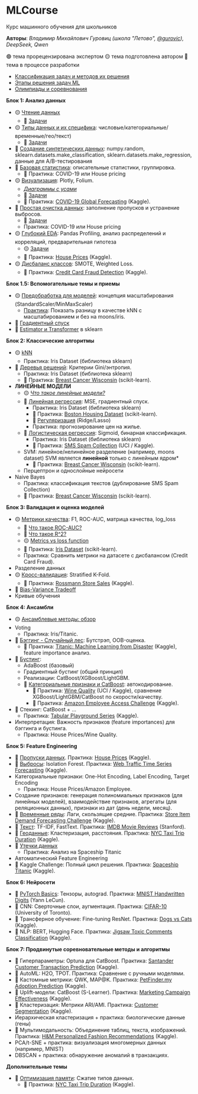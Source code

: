 # MLCourse  
Курс машинного обучения для школьников

**Авторы**: *Владимир Михайлович Гуровиц (школа "Летово", [@gurovic](https://t.me/gurovic)), DeepSeek, Qwen*

🟢 тема прорецензирована экспертом
🟡 тема подготовлена автором
🔴 тема в процессе разработки

* [Классификация задач и методов их решения](problems.md)
* [Этапы решения задач ML](methods.md)
* [Олимпиады и соревнования](olympiads.md)

**Блок 1: Анализ данных**  
* 🟡 [Чтение данных](010_read.ipynb)
  * 🔴 [Задачи](010_read_tasks.md)
* 🟡 [Типы данных и их специфика](012_types.ipynb): числовые/категориальные/временные/гео/текст)
  * 🔴 [Задачи](012_types_tasks.md)
* 🔴 [Создание синтетических данных](013_create_data.ipynb): numpy.random, sklearn.datasets.make_classification, sklearn.datasets.make_regression, данные для A/B-тестирования
* 🔴 [Базовая статистика](016_base_stat.ipynb): описательные статистики, группировка.
  * 🔴 Практика: COVID-19 или House pricing
* 🟡 [Визуализация](015_visualization.ipynb): Plotly, Folium.
  * [*Диаграммы с усами*](015_10_boxplot_whiskers.md) 
  * 🔴 [Задачи](015_visualization_tasks.md)
  * 🔴 Практика: [COVID-19 Global Forecasting](https://www.kaggle.com/imdevskp/corona-virus-report) (Kaggle).  
* 🔴 [Простая очистка данных](017_clean_data.ipynb): заполнение пропусков и устранение выбросов.
  * 🔴 [Задачи](017_clean_data_tasks.md)
  * Практика: COVID-19 или House pricing
* 🟡 [Глубокий EDA](019_EDA.ipynb): Pandas Profiling, анализ распределений и корреляций, предварительная гипотеза
  * 🟡 [Задачи](019_EDA_tasks.md)
  * 🔴 Практика: [House Prices](https://www.kaggle.com/c/house-prices-advanced-regression-datasets) (Kaggle).  
* 🟡 [Дисбаланс классов](030_disbalance.ipynb): SMOTE, Weighted Loss.
  * 🔴 Практика: [Credit Card Fraud Detection](https://www.kaggle.com/mlg-ulb/creditcardfraud) (Kaggle).  

**Блок 1.5: Вспомогательные темы и приемы**
* 🟡 [Предобработка для моделей](107_scaling.ipynb): концепция масштабирования (StandardScaler/MinMaxScaler)
  * [Практика](107_scaling_practice.md): Показать разницу в качестве kNN с масштабированием и без на moons/iris.
* 🔴 [Градиентный спуск](080_gradient_descent.md)
* 🔴 [Estimator и Transformer](090_estimator_transformer.md) в sklearn

**Блок 2: Классические алгоритмы**  
* 🟡 [kNN](103_knn.ipynb)
  * Практика: Iris Dataset (библиотека sklearn)
* 🔴 [Деревья решений](150_decision_tree.ipynb): Критерии Gini/энтропия.
  * Практика: Iris Dataset (библиотека sklearn)
  * 🔴 Практика: [Breast Cancer Wisconsin](https://scikit-learn.org/stable/modules/generated/sklearn.datasets.load_breast_cancer.html) (scikit-learn).  
* **ЛИНЕЙНЫЕ МОДЕЛИ**
  * 🟡 [*Что такое линейные модели?*](108_linear.md) 
  * 🔴 [Линейная регрессия](110_linreg.md): MSE, градиентный спуск.
    * Практика: Iris Dataset (библиотека sklearn)
    * 🔴 Практика: [Boston Housing Dataset](https://scikit-learn.org/stable/modules/generated/sklearn.datasets.load_boston.html) (scikit-learn).
    * 🔴 [Регуляризация](116_regularization.ipynb) (Ridge/Lasso)
    * Практика: прогнозирование цен на жилье.  
  * 🔴 [Логистическая регрессия](120_logreg.md): Sigmoid, бинарная классификация.
    * Практика: Iris Dataset (библиотека sklearn)
    * 🔴 Практика: [SMS Spam Collection](https://www.kaggle.com/uciml/sms-spam-collection-dataset) (UCI / Kaggle).
  * SVM: линейное/нелинейное разделение (например, moons dataset)
    SVM является **линейной** только с линейным ядром*
    * 🔴 Практика: [Breast Cancer Wisconsin](https://scikit-learn.org/stable/modules/generated/sklearn.datasets.load_breast_cancer.html) (scikit-learn).
  * Перцептрон и однослойные нейросети
* Naive Bayes
  * Практика: классификация текстов (дублирование SMS Spam Collection)
  * 🔴 Практика: [Breast Cancer Wisconsin](https://scikit-learn.org/stable/modules/generated/sklearn.datasets.load_breast_cancer.html) (scikit-learn).  

**Блок 3: Валидация и оценка моделей** 
* 🟡 [Метрики качества](130_metrics.ipynb): F1, ROC-AUC, матрица качества, log_loss
  * 🔴 [Что такое ROC-AUC?](135_roc_auc.md)
  * 🔴 [Что такое R^2?](137_r_2.md)
  * 🟡 [Metrics vs loss function](130_1_metrics_vs_loss_function.md)
  * 🔴 Практика: [Iris Dataset](https://scikit-learn.org/stable/modules/generated/sklearn.datasets.load_iris.html) (scikit-learn).  
  * Практика: Сравнить метрики на датасете с дисбалансом (Credit Card Fraud).
* Разделение данных
* 🟡 [Кросс-валидация](140_kfold.ipynb): Stratified K-Fold.
  * 🔴 Практика: [Rossmann Store Sales](https://www.kaggle.com/c/rossmann-store-sales) (Kaggle).
* 🔴 [Bias-Variance Tradeoff](140_10_bias_variance.md)
* Кривые обучения
  
**Блок 4: Ансамбли** 
* 🟡 [Ансамблевые методы: обзор](145_ensemble.ipynb)
* Voting
  * Практика: Iris/Titanic.
* 🔴 [Бэггинг - Случайный лес](160_random_forest.md): Бутстрэп, OOB-оценка.
  * 🔴 Практика: [Titanic: Machine Learning from Disaster](https://www.kaggle.com/c/titanic) (Kaggle), feature importance анализ.  
* 🔴 [Бустинг](170_boosting.md):
  * AdaBoost (базовый)
  * Градиентный бустинг (общий принцип)
  * Реализации: CatBoost/XGBoost/LightGBM.
  * 🔴 [Категориальные признаки и CatBoost](180_cat_features.md): автокодирование.
    * 🔴 Практика: [Wine Quality](https://www.kaggle.com/uciml/red-wine-quality-cortez-et-al-2009) (UCI / Kaggle), сравнение XGBoost/LightGBM/CatBoost по скорости/качеству.  
    * 🔴 Практика: [Amazon Employee Access Challenge](https://www.kaggle.com/c/amazon-employee-access-challenge) (Kaggle).  
* 🔴 Стекинг: CatBoost + ...
  * Практика: [Tabular Playground Series](https://www.kaggle.com/c/tabular-playground-series) (Kaggle).  
* Интерпретация: Важность признаков (feature importances) для бэггинга и бустинга.
  * Практика: House Prices/Wine Quality.
 
**Блок 5: Feature Engineering**  
- 🔴 [Пропуски данных](310_drops.md). Практика: [House Prices](https://www.kaggle.com/c/house-prices-advanced-regression-datasets) (Kaggle).  
- 🔴 [Выбросы](320_outliers.md): Isolation Forest. Практика: [Web Traffic Time Series Forecasting](https://www.kaggle.com/c/web-traffic-time-series-forecasting) (Kaggle).  
- Категориальные признаки: One-Hot Encoding, Label Encoding, Target Encoding
  -  Практика: House Prices/Amazon Employee. 
- Создание признаков: генерация полиномиальных признаков (для линейных моделей), взаимодействие признаков, агрегаты (для реляционных данных), признаки из дат (день недели, месяц).
-   🔴 [Временные ряды](330_time_series.md): Лаги, скользящие средние. Практика: [Store Item Demand Forecasting Challenge](https://www.kaggle.com/c/demand-forecasting-kernels-only) (Kaggle).  
- 🔴 [Текст](340_text_feature_engineering.md): TF-IDF, FastText. Практика: [IMDB Movie Reviews](https://ai.stanford.edu/~amaas/data/sentiment/) (Stanford).  
- 🔴 [Геоданные](350_geo_features.md): Кластеризация, расстояния. Практика: [NYC Taxi Trip Duration](https://www.kaggle.com/c/nyc-taxi-trip-duration) (Kaggle).
- 🔴 [Утечки данных](360_leak.md)
  - Практика: Анализ на Spaceship Titaniс
- Автоматический Feature Engineering 
- 🔴 Kaggle Challenge: Полный цикл решения. Практика: [Spaceship Titanic](https://www.kaggle.com/c/spaceship-titanic) (Kaggle).  

**Блок 6: Нейросети**  
- 🔴 [PyTorch Basics](410_pytorch.md): Тензоры, autograd. Практика: [MNIST Handwritten Digits](http://yann.lecun.com/exdb/mnist/) (Yann LeCun).  
- 🔴 CNN: Сверточные слои, аугментация. Практика: [CIFAR-10](https://www.cs.toronto.edu/~kriz/cifar.html) (University of Toronto).  
- 🔴 Трансферное обучение: Fine-tuning ResNet. Практика: [Dogs vs Cats](https://www.kaggle.com/c/dogs-vs-cats-redux-kernels-edition) (Kaggle).  
- 🔴 NLP: BERT, Hugging Face. Практика: [Jigsaw Toxic Comments Classification](https://www.kaggle.com/c/jigsaw-toxic-comment-classification-challenge) (Kaggle).  

**Блок 7: Продвинутые соревновательные методы и алгоритмы**  
- 🔴 Гиперпараметры: Optuna для CatBoost. Практика: [Santander Customer Transaction Prediction](https://www.kaggle.com/c/santander-customer-transaction-prediction) (Kaggle).  
- 🔴 AutoML: H2O, TPOT. Практика: Сравнение с ручными моделями.  
- 🔴 Кастомные метрики: QWK, MAP@K. Практика: [PetFinder.my Adoption Prediction](https://www.kaggle.com/c/petfinder-adoption-prediction) (Kaggle).  
- 🔴 Uplift-модели: CatBoost (S-Learner). Практика: [Marketing Campaign Effectiveness](https://www.kaggle.com/miroslavsabo/young-people-survey) (Kaggle).  
- 🔴 Кластеризация: Метрики ARI/AMI. Практика: [Customer Segmentation](https://www.kaggle.com/vjchoudhary7/customer-segmentation-tutorial-in-python) (Kaggle).  
- Иерархическая кластеризация + практика: биологические данные (гены)
- 🔴 Мультимодальность: Объединение таблиц, текста, изображений. Практика: [H&M Personalized Fashion Recommendations](https://www.kaggle.com/c/h-and-m-personalized-fashion-recommendations) (Kaggle).
- PCA/t-SNE + практика: визуализация многомерных данных (например, MNIST)
- DBSCAN + практика: обнаружение аномалий в транзакциях.
  
**Дополнительные темы**
* 🔴 [Оптимизация памяти](040_memory.md): Сжатие типов данных.
  * 🔴 Практика: [NYC Taxi Trip Duration](https://www.kaggle.com/c/nyc-taxi-trip-duration) (Kaggle).  
